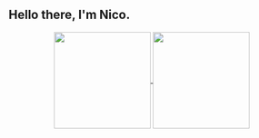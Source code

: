  ## Hello there, I'm Nico.
 
<div align="center">
 <a href="https://github.com/jesternook"> 
 <img align="center" height="170em" src="https://github-readme-stats.vercel.app/api?username=jesternook&show_icons=true&theme=darcula&include_all_commits=true&count_private=true"/>
 <a href="https://github.com/jesternook"> 
 <img align="center" height="170em" src="https://github-readme-stats.vercel.app/api/top-langs/?username=jesternook&layout=compact&langs_count=5&card_width=180em&theme=darcula"/>
</div>

## 
